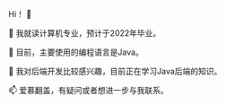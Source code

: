 Hi！ 👋

🔭 我就读计算机专业，预计于2022年毕业。

🌱 目前，主要使用的编程语言是Java。

👯 我对后端开发比较感兴趣，目前正在学习Java后端的知识。

📫 爱慕翻盖，有疑问或者想进一步与我联系。

